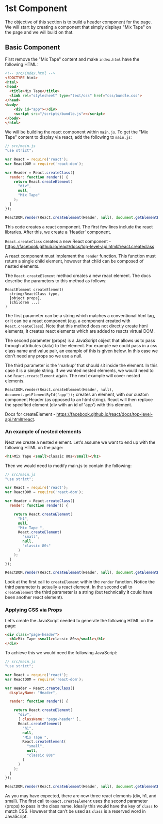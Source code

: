 # 1st Component

The objective of this section is to build a header component for the page. We will start by creating a component that simply displays "Mix Tape" on the page and we will build on that.


## Basic Component

First remove the "Mix Tape" content and make `index.html` have the following HTML:

```html
<!-- src/index.html -->
<!DOCTYPE html>
<html>
<head>
  <title>Mix Tape</title>
  <link rel="stylesheet" type="text/css" href="css/bundle.css">
</head>
<body>  
    <div id="app"></div>
    <script src="/scripts/bundle.js"></script>
</body>
</html>
```

We will be building the react component within `main.js`. To get the "Mix Tape" content to display via react, add the following to `main.js`:

```js
// src/main.js
"use strict";

var React = require('react');
var ReactDOM = require('react-dom');

var Header = React.createClass({
  render: function render() {
    return React.createElement(
      "div",
      null,
      "Mix Tape"
    );
  }
});

ReactDOM.render(React.createElement(Header, null), document.getElementById('app'));
```

This code creates a react component. The first few lines include the react libraries. After this, we create a 'Header' component.

`React.createClass` creates a new React component - https://facebook.github.io/react/docs/top-level-api.html#react.createclass

A react component must implement the `render` function. This function must return a single child element, however that child can be composed of nested elements.

The `React.createElement` method creates a new react element. The docs describe the parameters to this method as follows:

```
ReactElement createElement(
  string/ReactClass type,
  [object props],
  [children ...]
)
```

The first parameter can be a string which matches a conventional html tag, or it can be a react component (e.g. a component created with `React.createClass`). Note that this method does not directly create html elements, it creates react elements which are added to reacts virtual DOM.

The second parameter (props) is a JavaScript object that allows us to pass through attributes (data) to the element. For example we could pass in a css class name and value pair, an example of this is given below. In this case we don't need any props so we use a null.

The third parameter is the 'markup' that should sit inside the element. In this case it is a simple string. If we wanted nested elements, we would need to use `React.createElement` again. The next example will cover nested elements.

`ReactDOM.render(React.createElement(Header, null), document.getElementById('app'));` creates an element, with our custom component Header (as opposed to an html string). React will then replace the specified element (div with an id of 'app') with this element.

Docs for createElement - https://facebook.github.io/react/docs/top-level-api.html#react. 

### An example of nested elements

Next we create a nested element. Let's assume we want to end up with the following HTML on the page:

```html
<h1>Mix Tape <small>classic 80s</small></h1>
```

Then we would need to modify main.js to contain the following:

```js
// src/main.js
"use strict";

var React = require('react');
var ReactDOM = require('react-dom');

var Header = React.createClass({
  render: function render() {

    return React.createElement(
      "h1",
      null,
      "Mix Tape ",
      React.createElement(
        "small",
        null,
        "classic 80s"
      )
    );
  }
});

ReactDOM.render(React.createElement(Header, null), document.getElementById('app'));
```

Look at the first call to `createElement` within the `render` function. Notice the third parameter is actually a react element. In the second call to `createElement` the third parameter is a string (but technically it could have been another react element).


### Applying CSS via Props

Let's create the JavaScript needed to generate the following HTML on the page:

```html
<div class="page-header">
  <h1>Mix Tape <small>classic 80s</small></h1>
</div>
```

To achieve this we would need the following JavaScript:


```js
// src/main.js
"use strict";

var React = require('react');
var ReactDOM = require('react-dom');

var Header = React.createClass({
  displayName: "Header",

  render: function render() {

    return React.createElement(
      "div",
      { className: "page-header" },
      React.createElement(
        "h1",
        null,
        "Mix Tape ",
        React.createElement(
          "small",
          null,
          "classic 80s"
        )
      )
    );
  }
});

ReactDOM.render(React.createElement(Header, null), document.getElementById('app'));
```

As you may have expected, there are now three react elements (div, h1, and small). The first call to `React.createElement` uses the second parameter (props) to pass in the class name. Ideally this would have the key of `class` to match CSS. However that can't be used as `class` is a reserved word in JavaScript.



















